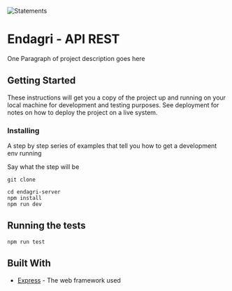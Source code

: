 ![Statements](https://img.shields.io/badge/Coverage-61.65%25-red.svg 'Make me better')

# Endagri - API REST

One Paragraph of project description goes here

## Getting Started

These instructions will get you a copy of the project up and running on your local machine for development and testing purposes. See deployment for notes on how to deploy the project on a live system.

### Installing

A step by step series of examples that tell you how to get a development env running

Say what the step will be

```
git clone
```

```
cd endagri-server
npm install
npm run dev
```

## Running the tests

```
npm run test
```

## Built With

- [Express](http://www.dropwizard.io/1.0.2/docs/) - The web framework used
